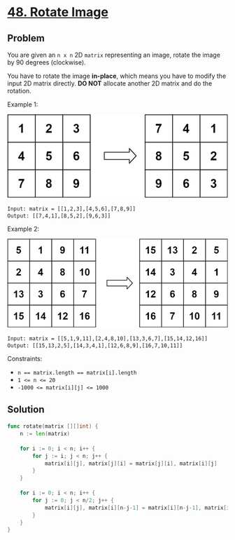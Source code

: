 # [48. Rotate Image](https://leetcode.com/problems/rotate-image/)

## Problem

You are given an `n x n` 2D `matrix` representing an image, rotate the image by 90 degrees (clockwise).

You have to rotate the image **in-place**, which means you have to modify the input 2D matrix directly. **DO NOT** allocate another 2D matrix and do the rotation.


Example 1:

![alt text](image.png)

```
Input: matrix = [[1,2,3],[4,5,6],[7,8,9]]
Output: [[7,4,1],[8,5,2],[9,6,3]]
```

Example 2:

![alt text](image-1.png)

```
Input: matrix = [[5,1,9,11],[2,4,8,10],[13,3,6,7],[15,14,12,16]]
Output: [[15,13,2,5],[14,3,4,1],[12,6,8,9],[16,7,10,11]]
``` 

Constraints:

- `n == matrix.length == matrix[i].length`
- `1 <= n <= 20`
- `-1000 <= matrix[i][j] <= 1000`

## Solution

```go
func rotate(matrix [][]int) {
	n := len(matrix)

	for i := 0; i < n; i++ {
		for j := i; j < n; j++ {
			matrix[i][j], matrix[j][i] = matrix[j][i], matrix[i][j]
		}
	}

	for i := 0; i < n; i++ {
		for j := 0; j < n/2; j++ {
			matrix[i][j], matrix[i][n-j-1] = matrix[i][n-j-1], matrix[i][j]
		}
	}
}
```